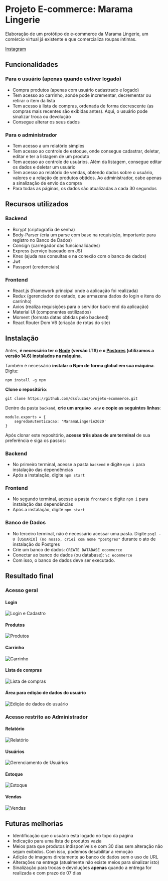 # Projeto E-commerce: Marama Lingerie
Elaboração de um protótipo de e-commerce da Marama Lingerie, um comércio virtual já existente e que comercializa roupas íntimas.

[Instagram](https://www.instagram.com/maramalingerie/)

## Funcionalidades
### Para o usuário (apenas quando estiver logado)
- Compra produtos (apenas com usuário cadastrado e logado)
- Tem acesso ao carrinho, aonde pode incrementar, decrementar ou retirar o item da lista
- Tem acesso à lista de compras, ordenada de forma decrescente (as compras mais recentes são exibidas antes). Aqui, o usuário pode sinalizar troca ou devolução
- Consegue alterar os seus dados

### Para o administrador
- Tem acesso a um relatório simples
- Tem acesso ao controle de estoque, onde consegue cadastrar, deletar, editar e ter a listagem de um produto
- Tem acesso ao controle de usuários. Além da listagem, consegue editar os dados e deletar um usuário
- Tem acesso ao relatório de vendas, obtendo dados sobre o usuário, valores e a relação de produtos obtidos. Ao administrador, cabe apenas a sinalização de envio da compra
- Para todas as páginas, os dados são atualizadas a cada 30 segundos

## Recursos utilizados
### Backend
- Bcrypt (criptografia de senha)
- Body-Parser (cria um parse com base na requisição, importante para registro no Banco de Dados)
- Consign (carregador das funcionalidades)
- Express (serviço baseado em JS)
- Knex (ajuda nas consultas e na conexão com o banco de dados)
- Jwt
- Passport (credenciais)

### Frontend
- React.js (framework principal onde a aplicação foi realizada)
- Redux (gerenciador de estado, que armazena dados do login e itens do carrinho)
- Axios (realiza requisições para o servidor back-end da aplicação)
- Material UI (componentes estilizados)
- Moment (formata datas obtidas pelo backend)
- React Router Dom V6 (criação de rotas do site)

## Instalação
Antes, **é necessário ter o [Node](https://nodejs.org/en/) (versão LTS) e o [Postgres](https://www.enterprisedb.com/downloads/postgres-postgresql-downloads) (utilizamos a versão 14.6) instalados na máquina**.

Também é necessário **instalar o Npm de forma global em sua máquina**. Digite:
```
npm install -g npm
```

**Clone o repositório**:
```
git clone https://github.com/dsslucas/projeto-ecommerce.git
```

Dentro da pasta `backend`, **crie um arquivo `.env` e copie as seguintes linhas**:
```
module.exports = {
    segredoAutenticacao: 'MaramaLingerie2020'
}
```

Após clonar este repositório, **acesse três abas de um terminal** de sua preferência e siga os passos:
### Backend
- No primeiro terminal, acesse a pasta `backend` e digite `npm i` para instalação das dependências
- Após a instalação, digite `npm start`

### Frontend
- No segundo terminal, acesse a pasta `frontend` e digite `npm i` para instalação das dependências
- Após a instalação, digite `npm start`

### Banco de Dados
- No terceiro terminal, não é necessário acessar uma pasta. Digite `psql -U [USUARIO] (no nosso, criei com nome "postgres"` durante o ato de instalação do Postgres
- Crie um banco de dados: `CREATE DATABASE ecommerce`
- Conectar ao banco de dados (ou database): `\c ecommerce`
- Com isso, o banco de dados deve ser executado.

## Resultado final

### Acesso geral

#### Login
![Login e Cadastro](/prints/login.gif)

#### Produtos
![Produtos](/prints/produtos.gif)

#### Carrinho
![Carrinho](/prints/carrinho.gif)

#### Lista de compras
![Lista de compras](/prints/lista-compras.gif)

#### Área para edição de dados do usuário
![Edição de dados do usuário](/prints/dados-usuario.gif)

### Acesso restrito ao Administrador

#### Relatório
![Relatório](/prints/relatorio.gif)

#### Usuários
![Gerenciamento de Usuários](/prints/gerenciamento-usuarios.gif)

#### Estoque
![Estoque](/prints/estoque.gif)

#### Vendas
![Vendas](/prints/vendas.gif)

## Futuras melhorias 
- Identificação que o usuário está logado no topo da página
- Indicação para uma lista de produtos vazia
- Meios para que produtos indisponíveis e com 30 dias sem alteração não sejam exibidos. Com isso, podemos desabilitar a remoção
- Adição de imagens diretamente ao banco de dados sem o uso de URL
- Alterações na entrega (atualmente não existe meios para sinalizar isto)
- Sinalização para trocas e devoluções **apenas** quando a entrega for realizada e com prazo de 07 dias